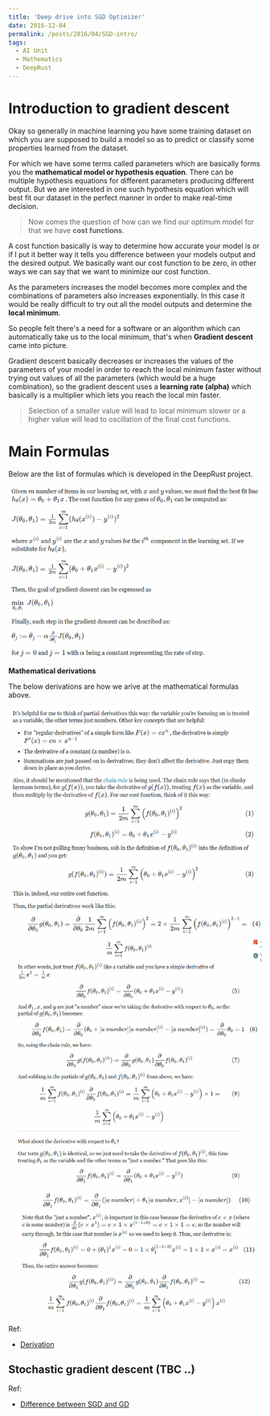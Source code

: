 ```yaml
---
title: 'Deep drive into SGD Optimizer'
date: 2016-12-04
permalink: /posts/2016/04/SGD-intro/
tags:
  - AI Unit
  - Mathematics
  - DeepRust
---
```


Introduction to gradient descent
================================

Okay so generally in machine learning you have some training dataset on which you are supposed to build a model so as to predict or classify some properties learned from the dataset.

For which we have some terms called parameters which are basically forms you the **mathematical model or hypothesis equation**. There can be multiple hypothesis equations for different parameters producing different output. But we are interested in one such hypothesis equation which will best fit our dataset in the perfect manner in order to make real-time decision.

> Now comes the question of how can we find our optimum model for that we have **cost functions**.

A cost function basically is way to determine how accurate your model is or if I put it better way it tells you difference between your models output and the desired output. We basically want our cost function to be zero, in other ways we can say that we want to minimize our cost function.

As the parameters increases the model becomes more complex and the combinations of parameters also increases exponentially. In this case it would be really difficult to try out all the model outputs and determine the **local minimum**.

So people felt there's a need for a software or an algorithm which can automatically take us to the local minimum, that's when **Gradient descent** came into picture.

Gradient descent basically decreases or increases the values of the parameters of your model in order to reach the local minimum faster without trying out values of all the parameters (which would be a huge combination), so the gradient descent uses a **learning rate (alpha)** which basically is a multiplier which lets you reach the local min faster.

> Selection of a smaller value will lead to local minimum slower or a higher value will lead to oscillation of the final cost functions.

Main Formulas
=============

Below are the list of formulas which is developed in the DeepRust project.

![SGD Formula](/images/sgd_formula.png)

**Mathematical derivations**

The below derivations are how we arive at the mathematical formulas above.

![SGD der](/images/sgd_der1.png)
![SGD der](/images/sgd_der2.png)
![SGD der](/images/sgd_der3.png)

Ref:
* [Derivation](http://math.stackexchange.com/questions/70728/partial-derivative-in-gradient-descent-for-two-variables)

## Stochastic gradient descent (TBC ..)

Ref:
* [Difference between SGD and GD](https://www.quora.com/Whats-the-difference-between-gradient-descent-and-stochastic-gradient-descent)
